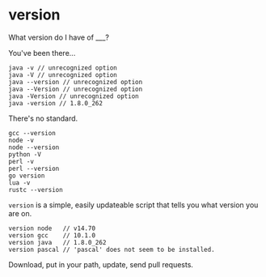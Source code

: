 # version
What version do I have of ___?

You've been there...

```
java -v // unrecognized option
java -V // unrecognized option
java --version // unrecognized option
java --Version // unrecognized option
java -Version // unrecognized option
java -version // 1.8.0_262
```

There's no standard.

```
gcc --version
node -v
node --version
python -V
perl -v
perl --version
go version
lua -v
rustc --version
```

`version` is a simple, easily updateable script that tells you what version you are on.

```
version node   // v14.70
version gcc    // 10.1.0
version java   // 1.8.0_262
version pascal // 'pascal' does not seem to be installed.
```

Download, put in your path, update, send pull requests.

